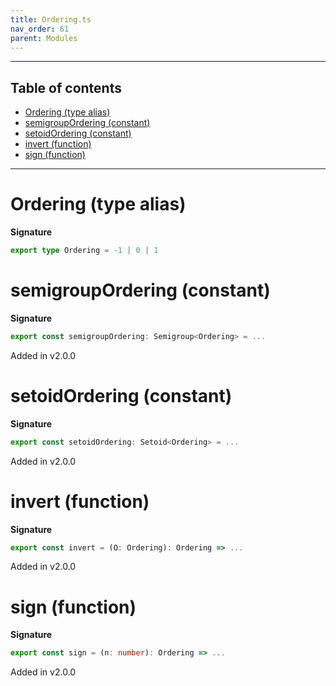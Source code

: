 ```yaml
---
title: Ordering.ts
nav_order: 61
parent: Modules
---
```


---

<h2 class="text-delta">Table of contents</h2>

- [Ordering (type alias)](#ordering-type-alias)
- [semigroupOrdering (constant)](#semigroupordering-constant)
- [setoidOrdering (constant)](#setoidordering-constant)
- [invert (function)](#invert-function)
- [sign (function)](#sign-function)

---

# Ordering (type alias)

**Signature**

```ts
export type Ordering = -1 | 0 | 1
```

# semigroupOrdering (constant)

**Signature**

```ts
export const semigroupOrdering: Semigroup<Ordering> = ...
```

Added in v2.0.0

# setoidOrdering (constant)

**Signature**

```ts
export const setoidOrdering: Setoid<Ordering> = ...
```

Added in v2.0.0

# invert (function)

**Signature**

```ts
export const invert = (O: Ordering): Ordering => ...
```

Added in v2.0.0

# sign (function)

**Signature**

```ts
export const sign = (n: number): Ordering => ...
```

Added in v2.0.0
